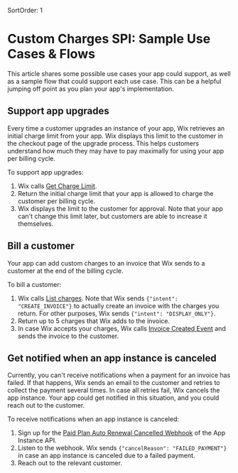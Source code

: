 SortOrder: 1
# Custom Charges SPI: Sample Use Cases & Flows

This article shares some possible use cases your app could support, as well as
a sample flow that could support each use case. This can be a helpful jumping
off point as you plan your app's implementation.

## Support app upgrades

Every time a customer upgrades an instance of your app, Wix
retrieves an initial charge limit from your app. Wix displays this limit to the
customer in the checkout page of the upgrade process. This helps customers
understand how much they may have to pay maximally for using your app per
billing cycle.

To support app upgrades:

1. Wix calls [Get Charge Limit](https://dev.wix.com/docs/rest/api-reference/app-management/apps/custom-charges-spi/custom-charges-provider-v1/get-charge-limit).
2. Return the initial charge limit that your app is allowed to charge the customer per billing cycle.
3. Wix displays the limit to the customer for approval. Note that your app can't change this limit later, but customers are able to increase it themselves.

## Bill a customer

Your app can add custom charges to an invoice that Wix sends to a customer
at the end of the billing cycle.

To bill a customer:

1. Wix calls [List charges](https://dev.wix.com/docs/rest/api-reference/app-management/apps/custom-charges-spi/custom-charges-provider-v1/list-charges). Note that Wix sends `{"intent": "CREATE_INVOICE"}` to actually create an invoice with the charges you return. For other purposes, Wix sends `{"intent": "DISPLAY_ONLY"}`.
2. Return up to 5 charges that Wix adds to the invoice.
3. In case Wix accepts your charges, Wix calls [Invoice Created Event](https://dev.wix.com/docs/rest/api-reference/app-management/apps/custom-charges-spi/custom-charges-provider-v1/invoice-created-event) and sends the invoice to the customer.

## Get notified when an app instance is canceled

Currently, you can't receive notifications when a payment for an
invoice has failed. If that happens, Wix sends an email to the customer and
retries to collect the payment several times. In case all retries fail, Wix
cancels the app instance. Your app could get notified in this situation, and
you could reach out to the customer.

To receive notifications when an app instance is canceled:

1. Sign up for the [Paid Plan Auto Renewal Cancelled Webhook](https://dev.wix.com/api/rest/app-management/apps/app-instance/paid-plan-auto-renewal-cancelled-webhook) of the App Instance API.
2. Listen to the webhook. Wix sends `{"cancelReason": "FAILED_PAYMENT"}` in case an app instance is canceled due to a failed payment.
3. Reach out to the relevant customer.
